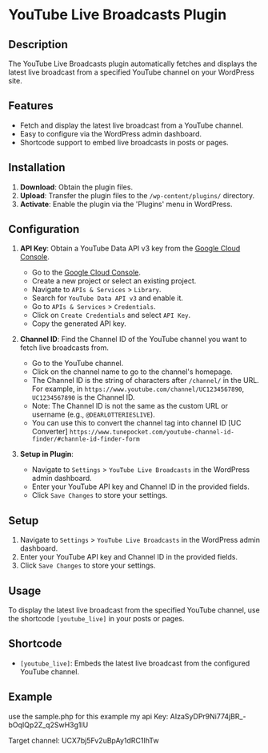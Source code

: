 # YouTube Live Broadcasts Plugin

## Description
The YouTube Live Broadcasts plugin automatically fetches and displays the latest live broadcast from a specified YouTube channel on your WordPress site.

## Features
- Fetch and display the latest live broadcast from a YouTube channel.
- Easy to configure via the WordPress admin dashboard.
- Shortcode support to embed live broadcasts in posts or pages.

## Installation
1. **Download**: Obtain the plugin files.
2. **Upload**: Transfer the plugin files to the `/wp-content/plugins/` directory.
3. **Activate**: Enable the plugin via the 'Plugins' menu in WordPress.

## Configuration

1. **API Key**: Obtain a YouTube Data API v3 key from the [Google Cloud Console](https://console.cloud.google.com/).
    - Go to the [Google Cloud Console](https://console.cloud.google.com/).
    - Create a new project or select an existing project.
    - Navigate to `APIs & Services` > `Library`.
    - Search for `YouTube Data API v3` and enable it.
    - Go to `APIs & Services` > `Credentials`.
    - Click on `Create Credentials` and select `API Key`.
    - Copy the generated API key.

2. **Channel ID**: Find the Channel ID of the YouTube channel you want to fetch live broadcasts from.
    - Go to the YouTube channel.
    - Click on the channel name to go to the channel's homepage.
    - The Channel ID is the string of characters after `/channel/` in the URL. For example, in `https://www.youtube.com/channel/UC1234567890`, `UC1234567890` is the Channel ID.
    - Note: The Channel ID is not the same as the custom URL or username (e.g., `@DEARLOTTERIESLIVE`).
    - You can use this to convert the channel tag into channel ID [UC Converter] `https://www.tunepocket.com/youtube-channel-id-finder/#channle-id-finder-form`

3. **Setup in Plugin**:
    - Navigate to `Settings` > `YouTube Live Broadcasts` in the WordPress admin dashboard.
    - Enter your YouTube API key and Channel ID in the provided fields.
    - Click `Save Changes` to store your settings.

## Setup
1. Navigate to `Settings` > `YouTube Live Broadcasts` in the WordPress admin dashboard.
2. Enter your YouTube API key and Channel ID in the provided fields.
3. Click `Save Changes` to store your settings.

## Usage
To display the latest live broadcast from the specified YouTube channel, use the shortcode `[youtube_live]` in your posts or pages.

## Shortcode
- `[youtube_live]`: Embeds the latest live broadcast from the configured YouTube channel.

## Example
use the sample.php for this example
my api Key:
AIzaSyDPr9Ni774jBR_-bOqIQp2Z_q2SwH3g1lU

Target channel:
UCX7bj5Fv2uBpAy1dRC1IhTw